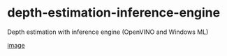 # depth-estimation-inference-engine
Depth estimation with inference engine (OpenVINO and  Windows ML)

[image](https://github.com/m5823779/depth-estimation-inference-engine/blob/main/Depth%20estimation.gif)
